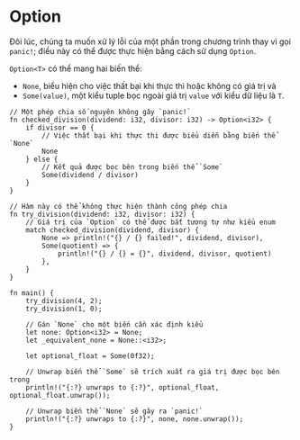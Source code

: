 # Option

Đôi lúc, chúng ta muốn xử lý lỗi của một phần trong chương trình thay vì gọi `panic!`; điều này có thể được thực hiện bằng cách sử dụng `Option`.

`Option<T>` có thể mang hai biến thể:

* `None`, biểu hiện cho việc thất bại khi thực thi hoặc không có giá trị và
* `Some(value)`, một kiểu tuple bọc ngoài giá trị `value` với kiểu dữ liệu là `T`.

```rust,editable,ignore,mdbook-runnable
// Một phép chia số nguyên không gây `panic!`
fn checked_division(dividend: i32, divisor: i32) -> Option<i32> {
    if divisor == 0 {
        // Việc thất bại khi thực thi được biểu diễn bằng biến thể `None`
        None
    } else {
        // Kết quả được bọc bên trong biến thể `Some`    
        Some(dividend / divisor)
    }
}

// Hàm này có thể không thực hiện thành công phép chia
fn try_division(dividend: i32, divisor: i32) {
    // Giá trị của `Option` có thể được bắt tương tự như kiểu enum
    match checked_division(dividend, divisor) {
        None => println!("{} / {} failed!", dividend, divisor),
        Some(quotient) => {
            println!("{} / {} = {}", dividend, divisor, quotient)
        },
    }
}

fn main() {
    try_division(4, 2);
    try_division(1, 0);

    // Gán `None` cho một biến cần xác định kiểu
    let none: Option<i32> = None;
    let _equivalent_none = None::<i32>;

    let optional_float = Some(0f32);

    // Unwrap biến thể `Some` sẽ trích xuất ra giá trị được bọc bên trong
    println!("{:?} unwraps to {:?}", optional_float, optional_float.unwrap());

    // Unwrap biến thể `None` sẽ gây ra `panic!`
    println!("{:?} unwraps to {:?}", none, none.unwrap());
}
```